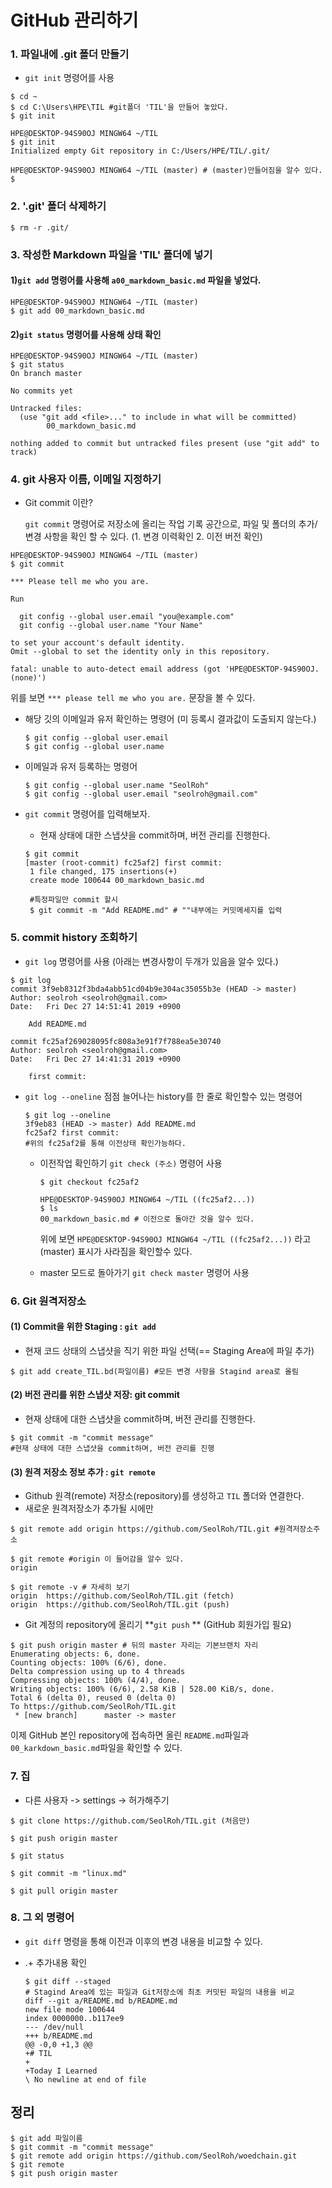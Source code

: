 # GitHub 관리하기



### 1. 파일내에 .git 폴더 만들기

+ `git init` 명령어를 사용

```shell
$ cd ~
$ cd C:\Users\HPE\TIL #git폴더 'TIL'을 만들어 놓았다.
$ git init
```

```shell
HPE@DESKTOP-94S90OJ MINGW64 ~/TIL
$ git init
Initialized empty Git repository in C:/Users/HPE/TIL/.git/

HPE@DESKTOP-94S90OJ MINGW64 ~/TIL (master) # (master)만들어짐을 알수 있다.
$
```



### 2. '.git' 폴더 삭제하기

```shell
$ rm -r .git/
```



### 3. 작성한 Markdown 파일을 'TIL' 폴더에 넣기

#### 1)`git add` 명령어를 사용해 `a00_markdown_basic.md` 파일을 넣었다.

```shell
HPE@DESKTOP-94S90OJ MINGW64 ~/TIL (master)
$ git add 00_markdown_basic.md
```



#### 2)**`git status` 명령어를 사용해 상태 확인**

```shell
HPE@DESKTOP-94S90OJ MINGW64 ~/TIL (master)
$ git status
On branch master

No commits yet

Untracked files:
  (use "git add <file>..." to include in what will be committed)
        00_markdown_basic.md

nothing added to commit but untracked files present (use "git add" to track)
```



### 4. git 사용자 이름, 이메일 지정하기

+ Git commit 이란?

  `git commit` 명령어로 저장소에 올리는 작업 기록 공간으로, 파일 및 폴더의 추가/변경 사항을 확인 할 수 있다. (1. 변경 이력확인  2. 이전 버전 확인)

```shell
HPE@DESKTOP-94S90OJ MINGW64 ~/TIL (master)
$ git commit

*** Please tell me who you are.

Run

  git config --global user.email "you@example.com"
  git config --global user.name "Your Name"

to set your account's default identity.
Omit --global to set the identity only in this repository.

fatal: unable to auto-detect email address (got 'HPE@DESKTOP-94S90OJ.(none)')

```

위를 보면 `*** please tell me who you are.` 문장을 볼 수 있다.



+ 해당 깃의 이메일과 유저 확인하는 명령어 (미 등록시 결과값이 도출되지 않는다.)

  ```shell
  $ git config --global user.email
  $ git config --global user.name
  ```



+ 이메일과 유저 등록하는 명령어

  ```shell
  $ git config --global user.name "SeolRoh"
  $ git config --global user.email "seolroh@gmail.com"
  ```




+ `git commit` 명령어를 입력해보자.

  
  + 현재 상태에 대한 스냅샷을 commit하며, 버전 관리를 진행한다.
  
  ```shell
  $ git commit
  [master (root-commit) fc25af2] first commit:
   1 file changed, 175 insertions(+)
   create mode 100644 00_markdown_basic.md
   
   #특정파일만 commit 할시
   $ git commit -m "Add README.md" # ""내부에는 커밋메세지를 입력
  ```



### 5. commit history 조회하기

+ `git log` 명령어를 사용 (아래는 변경사항이 두개가 있음을 알수 있다.)

```shell
$ git log
commit 3f9eb8312f3bda4abb51cd04b9e304ac35055b3e (HEAD -> master)
Author: seolroh <seolroh@gmail.com>
Date:   Fri Dec 27 14:51:41 2019 +0900

    Add README.md

commit fc25af269028095fc808a3e91f7f788ea5e30740
Author: seolroh <seolroh@gmail.com>
Date:   Fri Dec 27 14:41:31 2019 +0900

    first commit:
```



+ `git log --oneline` 점점 늘어나는 history를 한 줄로 확인할수 있는 명령어

  ```shell
  $ git log --oneline
  3f9eb83 (HEAD -> master) Add README.md
  fc25af2 first commit:
  #위의 fc25af2를 통해 이전상태 확인가능하다.
  ```

  + 이전작업 확인하기 `git check (주소)` 명령어 사용

    ```shell
    $ git checkout fc25af2
    
    HPE@DESKTOP-94S90OJ MINGW64 ~/TIL ((fc25af2...)) 
    $ ls
    00_markdown_basic.md # 이전으로 돌아간 것을 알수 있다.
    ```

    위에 보면 `HPE@DESKTOP-94S90OJ MINGW64 ~/TIL ((fc25af2...))` 라고 (master) 표시가 사라짐을 확인할수 있다.

    

  + master 모드로 돌아가기 `git check master` 명령어 사용



### 6.  Git 원격저장소

#### (1)  Commit을 위한 Staging : `git add`

+ 현재 코드 상태의 스냅샷을 직기 위한 파일 선택(== Staging Area에 파일 추가)

```shell
$ git add create_TIL.bd(파일이름) #모든 변경 사항을 Stagind area로 올림
```



#### (2) 버전 관리를 위한 스냅샷 저장: git commit

+ 현재 상태에 대한 스냅샷을 commit하며, 버전 관리를 진행한다.

```shell
$ git commit -m "commit message" 
#현재 상태에 대한 스냅샷을 commit하며, 버전 관리를 진행
```



#### (3) 원격 저장소 정보 추가 : `git remote`

+ Github 원격(remote) 저장소(repository)를 생성하고 `TIL` 폴더와 연결한다.
+ 새로운 원격저장소가 추가될 시에만 

```shell
$ git remote add origin https://github.com/SeolRoh/TIL.git #원격저장소주소

$ git remote #origin 이 들어감을 알수 있다.
origin

$ git remote -v # 자세히 보기
origin  https://github.com/SeolRoh/TIL.git (fetch)
origin  https://github.com/SeolRoh/TIL.git (push)
```



+ Git 계정의 repository에 올리기 **`git push` ** (GitHub 회원가입 필요)

```shell
$ git push origin master # 뒤의 master 자리는 기본브랜치 자리
Enumerating objects: 6, done.
Counting objects: 100% (6/6), done.
Delta compression using up to 4 threads
Compressing objects: 100% (4/4), done.
Writing objects: 100% (6/6), 2.58 KiB | 528.00 KiB/s, done.
Total 6 (delta 0), reused 0 (delta 0)
To https://github.com/SeolRoh/TIL.git
 * [new branch]      master -> master
```

 이제 GitHub 본인 repository에 접속하면 올린 `README.md`파일과 `00_karkdown_basic.md`파일을 확인할 수 있다.



### 7. 집

+ 다른 사용자 -> settings -> 허가해주기

```shell
$ git clone https://github.com/SeolRoh/TIL.git (처음만)

$ git push origin master

$ git status

$ git commit -m "linux.md"

$ git pull origin master
```



### 8. 그 외 명령어

+  `git diff`  명령을 통해 이전과 이후의 변경 내용을 비교할 수 있다.

+ .+ 추가내용 확인 

  ```shell
  $ git diff --staged 
  # Stagind Area에 있는 파일과 Git저장소에 최초 커밋된 파일의 내용을 비교
  diff --git a/README.md b/README.md
  new file mode 100644
  index 0000000..b117ee9
  --- /dev/null
  +++ b/README.md
  @@ -0,0 +1,3 @@
  +# TIL
  +
  +Today I Learned
  \ No newline at end of file
  ```



## 정리

```shell
$ git add 파일이름
$ git commit -m "commit message" 
$ git remote add origin https://github.com/SeolRoh/woedchain.git
$ git remote
$ git push origin master
```


